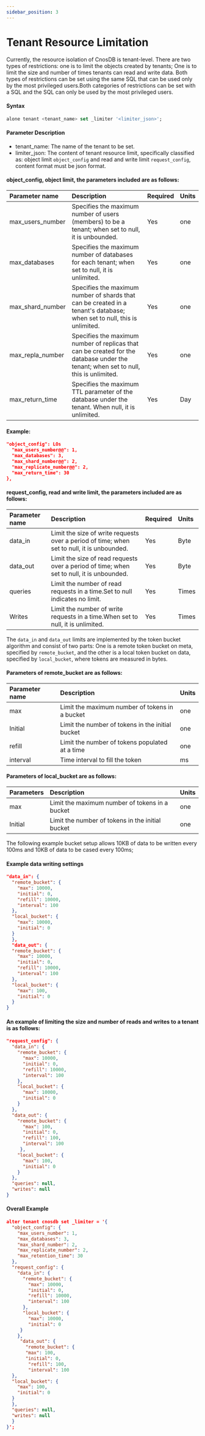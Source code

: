 ```yaml
---
sidebar_position: 3
---
```


# Tenant Resource Limitation

Currently, the resource isolation of CnosDB is tenant-level. There are two types of restrictions: one is to limit the objects created by tenants; One is to limit the size and number of times tenants can read and write data. Both types of restrictions can be set using the same SQL that can be used only by the most privileged users.Both categories of restrictions can be set with a SQL and the SQL can only be used by the most privileged users.

#### Syntax

```sql
alone tenant <tenant_name> set _limiter '<limiter_json>';
```

#### Parameter Description

- tenant_name: The name of the tenant to be set.
- limiter_json: The content of tenant resource limit, specifically classified as: object limit `object_config` and read and write limit `request_config`, content format must be json format.

#### object_config, object limit, the parameters included are as follows:

| Parameter name                                             | Description                                                                                                                          | Required | Units |
| :--------------------------------------------------------- | :----------------------------------------------------------------------------------------------------------------------------------- | :------- | :---- |
| max_users_number | Specifies the maximum number of users (members) to be a tenant; when set to null, it is unbounded.                | Yes      | one   |
| max_databases                         | Specifies the maximum number of databases for each tenant; when set to null, it is unlimited.                                        | Yes      | one   |
| max_shard_number | Specifies the maximum number of shards that can be created in a tenant's database; when set to null, this is unlimited.              | Yes      | one   |
| max_repla_number | Specifies the maximum number of replicas that can be created for the database under the tenant; when set to null, this is unlimited. | Yes      | one   |
| max_return_time  | Specifies the maximum TTL parameter of the database under the tenant. When null, it is unlimited.                                    | Yes      | Day   |

#### Example:

```json
"object_config": LOs
  "max_users_number@@": 1,
  "max_databases": 3,
  "max_shard_number@@": 2,
  "max_replicate_number@@": 2,
  "max_return_time": 30
},
```

#### request_config, read and write limit, the parameters included are as follows:

| Parameter name                | Description                                                                                | Required | Units |
| :---------------------------- | :----------------------------------------------------------------------------------------- | :------- | :---- |
| data_in  | Limit the size of write requests over a period of time; when set to null, it is unbounded. | Yes      | Byte  |
| data_out | Limit the size of read requests over a period of time; when set to null, it is unbounded.  | Yes      | Byte  |
| queries                       | Limit the number of read requests in a time.Set to null indicates no limit.                | Yes      | Times |
| Writes                        | Limit the number of write requests in a time.When set to null, it is unlimited.            | Yes      | Times |

The `data_in` and `data_out` limits are implemented by the token bucket algorithm and consist of two parts: One is a remote token bucket on meta, specified by `remote_bucket`, and the other is a local token bucket on data, specified by `local_bucket`, where tokens are measured in bytes.

#### Parameters of remote_bucket are as follows:

| Parameter name | Description                                      | Units |
| :------------- | :----------------------------------------------- | :---- |
| max            | Limit the maximum number of tokens in a bucket   | one   |
| Initial        | Limit the number of tokens in the initial bucket | one   |
| refill         | Limit the number of tokens populated at a time   | one   |
| interval       | Time interval to fill the token                  | ms    |

#### Parameters of local_bucket are as follows:

| Parameters | Description                                      | Units |
| :--------- | :----------------------------------------------- | :---- |
| max        | Limit the maximum number of tokens in a bucket   | one   |
| Initial    | Limit the number of tokens in the initial bucket | one   |

The following example bucket setup allows 10KB of data to be written every 100ms and 10KB of data to be cased every 100ms;

#### Example data writing settings

```json
"data_in": {
  "remote_bucket": {
    "max": 10000,
    "initial": 0,
    "refill": 10000,
    "interval": 100
  },
  "local_bucket": {
    "max": 10000,
    "initial": 0
  }
  },
  "data_out": {
  "remote_bucket": {
    "max": 10000,
    "initial": 0,
    "refill": 10000,
    "interval": 100
  },
  "local_bucket": {
    "max": 100,
    "initial": 0
  }
}
```

#### An example of limiting the size and number of reads and writes to a tenant is as follows:

```json
"request_config": {
  "data_in": {
    "remote_bucket": {
      "max": 10000,
      "initial": 0,
      "refill": 10000,
      "interval": 100
    },
    "local_bucket": {
      "max": 10000,
      "initial": 0
    }
  },
  "data_out": {
    "remote_bucket": {
      "max": 100,
      "initial": 0,
      "refill": 100,
      "interval": 100
     },
    "local_bucket": {
      "max": 100,
      "initial": 0
    }
  },
  "queries": null,
  "writes": null
}
```

#### Overall Example

```json
alter tenant cnosdb set _limiter = '{
  "object_config": {
    "max_users_number": 1,
    "max_databases": 3,
    "max_shard_number": 2,
    "max_replicate_number": 2,
    "max_retention_time": 30
  },
  "request_config": {
    "data_in": {
      "remote_bucket": {
        "max": 10000,
        "initial": 0,
        "refill": 10000,
        "interval": 100
      },
      "local_bucket": {
        "max": 10000,
        "initial": 0
     }
    },
     "data_out": {
       "remote_bucket": {
       "max": 100,
       "initial": 0,
        "refill": 100,
        "interval": 100
  },
  "local_bucket": {
    "max": 100,
    "initial": 0
  }
  },
  "queries": null,
  "writes": null
  }
}';
```
